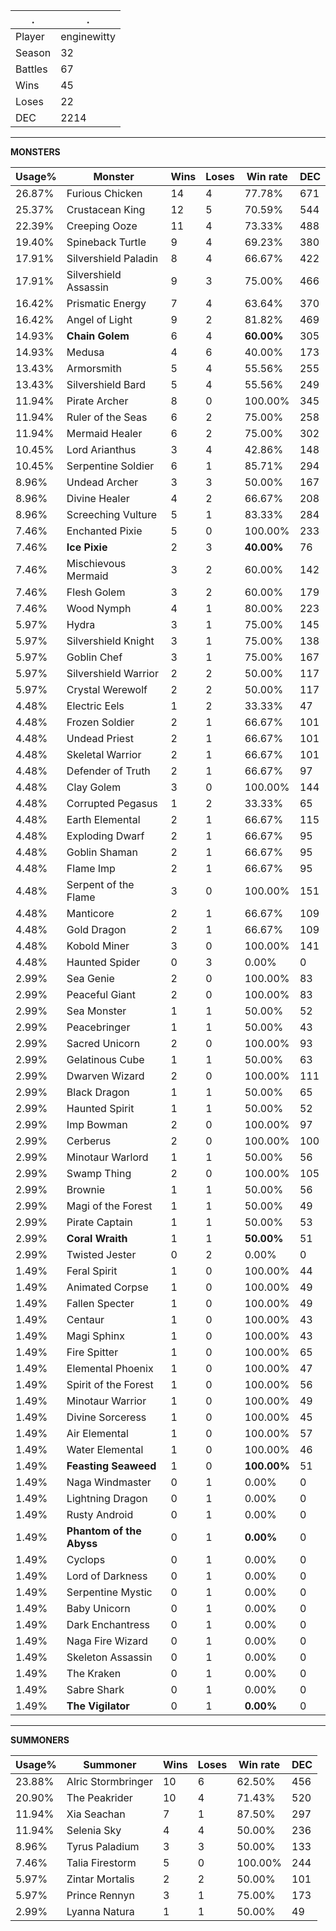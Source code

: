 .|.
|-|-
Player|enginewitty
Season|32
Battles|67
Wins|45
Loses|22
DEC|2214

---
**MONSTERS**

Usage%|Monster|Wins|Loses|Win rate|DEC|
-|-|-|-|-|-|
26.87%|Furious Chicken|14|4|77.78%|671|
25.37%|Crustacean King|12|5|70.59%|544|
22.39%|Creeping Ooze|11|4|73.33%|488|
19.40%|Spineback Turtle|9|4|69.23%|380|
17.91%|Silvershield Paladin|8|4|66.67%|422|
17.91%|Silvershield Assassin|9|3|75.00%|466|
16.42%|Prismatic Energy|7|4|63.64%|370|
16.42%|Angel of Light|9|2|81.82%|469|
14.93%|**Chain Golem**|6|4|**60.00%**|305|
14.93%|Medusa|4|6|40.00%|173|
13.43%|Armorsmith|5|4|55.56%|255|
13.43%|Silvershield Bard|5|4|55.56%|249|
11.94%|Pirate Archer|8|0|100.00%|345|
11.94%|Ruler of the Seas|6|2|75.00%|258|
11.94%|Mermaid Healer|6|2|75.00%|302|
10.45%|Lord Arianthus|3|4|42.86%|148|
10.45%|Serpentine Soldier|6|1|85.71%|294|
8.96%|Undead Archer|3|3|50.00%|167|
8.96%|Divine Healer|4|2|66.67%|208|
8.96%|Screeching Vulture|5|1|83.33%|284|
7.46%|Enchanted Pixie|5|0|100.00%|233|
7.46%|**Ice Pixie**|2|3|**40.00%**|76|
7.46%|Mischievous Mermaid|3|2|60.00%|142|
7.46%|Flesh Golem|3|2|60.00%|179|
7.46%|Wood Nymph|4|1|80.00%|223|
5.97%|Hydra|3|1|75.00%|145|
5.97%|Silvershield Knight|3|1|75.00%|138|
5.97%|Goblin Chef|3|1|75.00%|167|
5.97%|Silvershield Warrior|2|2|50.00%|117|
5.97%|Crystal Werewolf|2|2|50.00%|117|
4.48%|Electric Eels|1|2|33.33%|47|
4.48%|Frozen Soldier|2|1|66.67%|101|
4.48%|Undead Priest|2|1|66.67%|101|
4.48%|Skeletal Warrior|2|1|66.67%|101|
4.48%|Defender of Truth|2|1|66.67%|97|
4.48%|Clay Golem|3|0|100.00%|144|
4.48%|Corrupted Pegasus|1|2|33.33%|65|
4.48%|Earth Elemental|2|1|66.67%|115|
4.48%|Exploding Dwarf|2|1|66.67%|95|
4.48%|Goblin Shaman|2|1|66.67%|95|
4.48%|Flame Imp|2|1|66.67%|95|
4.48%|Serpent of the Flame|3|0|100.00%|151|
4.48%|Manticore|2|1|66.67%|109|
4.48%|Gold Dragon|2|1|66.67%|109|
4.48%|Kobold Miner|3|0|100.00%|141|
4.48%|Haunted Spider|0|3|0.00%|0|
2.99%|Sea Genie|2|0|100.00%|83|
2.99%|Peaceful Giant|2|0|100.00%|83|
2.99%|Sea Monster|1|1|50.00%|52|
2.99%|Peacebringer|1|1|50.00%|43|
2.99%|Sacred Unicorn|2|0|100.00%|93|
2.99%|Gelatinous Cube|1|1|50.00%|63|
2.99%|Dwarven Wizard|2|0|100.00%|111|
2.99%|Black Dragon|1|1|50.00%|65|
2.99%|Haunted Spirit|1|1|50.00%|52|
2.99%|Imp Bowman|2|0|100.00%|97|
2.99%|Cerberus|2|0|100.00%|100|
2.99%|Minotaur Warlord|1|1|50.00%|56|
2.99%|Swamp Thing|2|0|100.00%|105|
2.99%|Brownie|1|1|50.00%|56|
2.99%|Magi of the Forest|1|1|50.00%|49|
2.99%|Pirate Captain|1|1|50.00%|53|
2.99%|**Coral Wraith**|1|1|**50.00%**|51|
2.99%|Twisted Jester|0|2|0.00%|0|
1.49%|Feral Spirit|1|0|100.00%|44|
1.49%|Animated Corpse|1|0|100.00%|49|
1.49%|Fallen Specter|1|0|100.00%|49|
1.49%|Centaur|1|0|100.00%|43|
1.49%|Magi Sphinx|1|0|100.00%|43|
1.49%|Fire Spitter|1|0|100.00%|65|
1.49%|Elemental Phoenix|1|0|100.00%|47|
1.49%|Spirit of the Forest|1|0|100.00%|56|
1.49%|Minotaur Warrior|1|0|100.00%|49|
1.49%|Divine Sorceress|1|0|100.00%|45|
1.49%|Air Elemental|1|0|100.00%|57|
1.49%|Water Elemental|1|0|100.00%|46|
1.49%|**Feasting Seaweed**|1|0|**100.00%**|51|
1.49%|Naga Windmaster|0|1|0.00%|0|
1.49%|Lightning Dragon|0|1|0.00%|0|
1.49%|Rusty Android|0|1|0.00%|0|
1.49%|**Phantom of the Abyss**|0|1|**0.00%**|0|
1.49%|Cyclops|0|1|0.00%|0|
1.49%|Lord of Darkness|0|1|0.00%|0|
1.49%|Serpentine Mystic|0|1|0.00%|0|
1.49%|Baby Unicorn|0|1|0.00%|0|
1.49%|Dark Enchantress|0|1|0.00%|0|
1.49%|Naga Fire Wizard|0|1|0.00%|0|
1.49%|Skeleton Assassin|0|1|0.00%|0|
1.49%|The Kraken|0|1|0.00%|0|
1.49%|Sabre Shark|0|1|0.00%|0|
1.49%|**The Vigilator**|0|1|**0.00%**|0|

---
**SUMMONERS**

Usage%|Summoner|Wins|Loses|Win rate|DEC|
-|-|-|-|-|-|
23.88%|Alric Stormbringer|10|6|62.50%|456|
20.90%|The Peakrider|10|4|71.43%|520|
11.94%|Xia Seachan|7|1|87.50%|297|
11.94%|Selenia Sky|4|4|50.00%|236|
8.96%|Tyrus Paladium|3|3|50.00%|133|
7.46%|Talia Firestorm|5|0|100.00%|244|
5.97%|Zintar Mortalis|2|2|50.00%|101|
5.97%|Prince Rennyn|3|1|75.00%|173|
2.99%|Lyanna Natura|1|1|50.00%|49|
